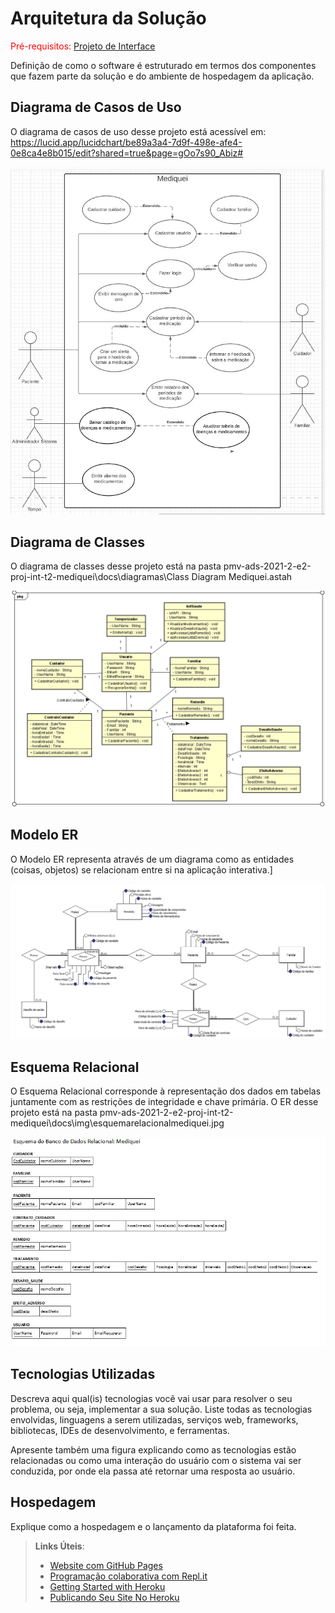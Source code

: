 # Arquitetura da Solução

<span style="color:red">Pré-requisitos: <a href="3-Projeto de Interface.md"> Projeto de Interface</a></span>

Definição de como o software é estruturado em termos dos componentes que fazem parte da solução e do ambiente de hospedagem da aplicação.

## Diagrama de Casos de Uso

O diagrama de casos de uso desse projeto está acessível em: 
https://lucid.app/lucidchart/be89a3a4-7d9f-498e-afe4-0e8ca4e8b015/edit?shared=true&page=gOo7s90_Abiz#


![image](/docs/img/DiagramaCasoUsoMediquei.jpg)


## Diagrama de Classes

O diagrama de classes desse projeto está na pasta pmv-ads-2021-2-e2-proj-int-t2-mediquei\docs\diagramas\Class Diagram Mediquei.astah 

![image](/docs/img/DiagramaClasseMediquei.png)

## Modelo ER

O Modelo ER representa através de um diagrama como as entidades (coisas, objetos) se relacionam entre si na aplicação interativa.]

![image](https://github.com/ICEI-PUC-Minas-PMV-ADS/pmv-ads-2021-2-e2-proj-int-t2-mediquei/blob/40ca3a0d3578a0345ce979d2ebfa249353f4c39a/docs/img/ModeloER_Alterado.jpg)

## Esquema Relacional

O Esquema Relacional corresponde à representação dos dados em tabelas juntamente com as restrições de integridade e chave primária. O ER desse projeto está na pasta pmv-ads-2021-2-e2-proj-int-t2-mediquei\docs\img\esquemarelacionalmediquei.jpg

![image](/docs/img/esquemarelacionalmediquei.jpg)

## Tecnologias Utilizadas

Descreva aqui qual(is) tecnologias você vai usar para resolver o seu problema, ou seja, implementar a sua solução. Liste todas as tecnologias envolvidas, linguagens a serem utilizadas, serviços web, frameworks, bibliotecas, IDEs de desenvolvimento, e ferramentas.

Apresente também uma figura explicando como as tecnologias estão relacionadas ou como uma interação do usuário com o sistema vai ser conduzida, por onde ela passa até retornar uma resposta ao usuário.

## Hospedagem

Explique como a hospedagem e o lançamento da plataforma foi feita.

> **Links Úteis**:
>
> - [Website com GitHub Pages](https://pages.github.com/)
> - [Programação colaborativa com Repl.it](https://repl.it/)
> - [Getting Started with Heroku](https://devcenter.heroku.com/start)
> - [Publicando Seu Site No Heroku](http://pythonclub.com.br/publicando-seu-hello-world-no-heroku.html)
